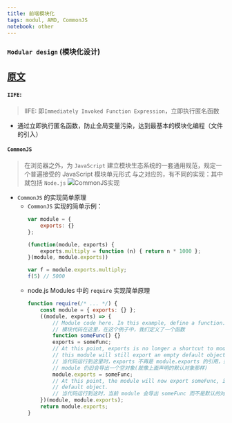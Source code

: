 ```yaml
---
title: 前端模块化
tags: modul, AMD, CommonJS
notebook: other
---
```


### `Modular design` (模块化设计)
[原文](https://juejin.im/post/5cb9e563f265da03712999e8?utm_source=gold_browser_extension)
---
#### `IIFE`:
> IIFE: 即`Immediately Invoked Function Expression`，立即执行匿名函数
- 通过立即执行匿名函数，防止全局变量污染，达到最基本的模块化编程（文件的引入）

#### `CommonJS`
> 在浏览器之外，为 `JavaScript` 建立模块生态系统的一套通用规范，规定一个普遍接受的 JavaScript 模块单元形式
> 与之对应的，有不同的实现：其中就包括 `Node.js`
![CommonJS实现](https://user-gold-cdn.xitu.io/2019/4/20/16a3b3beb0c6d07a?imageslim)
- `CommonJS` 的实现简单原理
    - `CommonJS` 实现的简单示例：
        ```JavaScript
        var module = {
            exports: {}
        };

        (function(module, exports) {
            exports.multiply = function (n) { return n * 1000 };
        }(module, module.exports))

        var f = module.exports.multiply;
        f(5) // 5000 
        ```
    - node.js Modules 中的 `require` 实现简单原理
        ```JavaScript
        function require(/* ... */) {
            const module = { exports: {} };
            ((module, exports) => {
                // Module code here. In this example, define a function.
                // 模块代码在这里，在这个例子中，我们定义了一个函数
                function someFunc() {}
                exports = someFunc;
                // At this point, exports is no longer a shortcut to module.exports, and
                // this module will still export an empty default object.
                // 当代码运行到这里时，exports 不再是 module.exports 的引用，并且当前的
                // module 仍旧会导出一个空对象(就像上面声明的默认对象那样)
                module.exports = someFunc;
                // At this point, the module will now export someFunc, instead of the
                // default object.
                // 当代码运行到这时，当前 module 会导出 someFunc 而不是默认的对象
            })(module, module.exports);
            return module.exports;
        }
        ```
        
        
